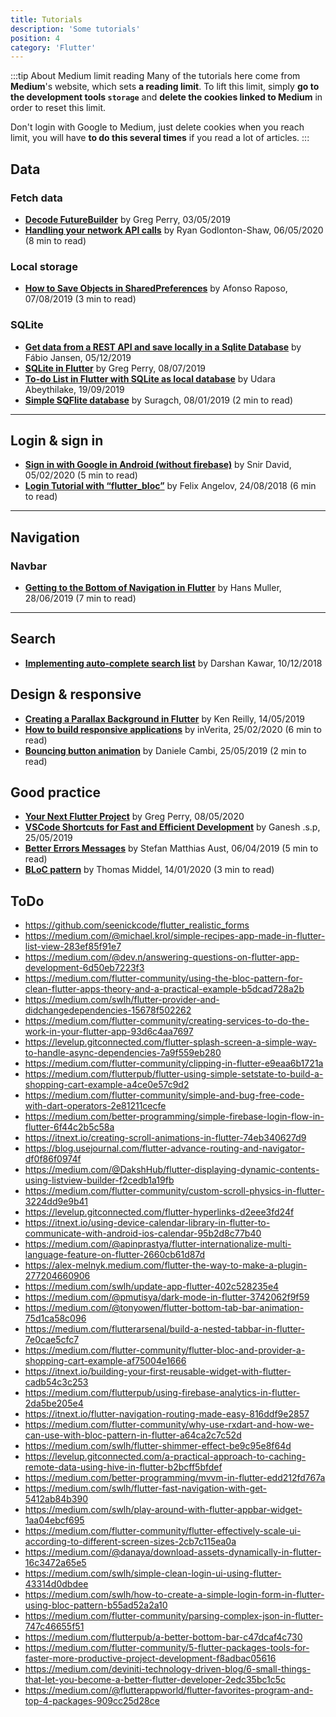 ```yaml
---
title: Tutorials
description: 'Some tutorials'
position: 4
category: 'Flutter'
---
```


:::tip About Medium limit reading
Many of the tutorials here come from **Medium**'s website, which sets **a reading limit**. To lift this limit, simply **go to the development tools `storage`** and **delete the cookies linked to Medium** in order to reset this limit.

Don't login with Google to Medium, just delete cookies when you reach limit, you will have **to do this several times** if you read a lot of articles.
:::

## Data

### Fetch data

- [**Decode FutureBuilder**](https://medium.com/@greg.perry/decode-futurebuilder-bc1a5e6507d4) by Greg Perry, 03/05/2019
- [**Handling your network API calls**](https://itnext.io/flutter-handling-your-network-api-calls-like-a-legend-using-provider-8c652c0530e3) by Ryan Godlonton-Shaw, 06/05/2020 (8 min to read)

### Local storage

- [**How to Save Objects in SharedPreferences**](https://medium.com/better-programming/flutter-how-to-save-objects-in-sharedpreferences-b7880d0ee2e4) by Afonso Raposo, 07/08/2019 (3 min to read)

### SQLite

- [**Get data from a REST API and save locally in a Sqlite Database**](https://medium.com/swlh/flutter-get-data-from-a-rest-api-and-save-locally-in-a-sqlite-database-9a9de5867939) by Fábio Jansen, 05/12/2019
- [**SQLite in Flutter**](https://medium.com/@greg.perry/sqlite-database-in-flutter-2ef1ef87e5af) by Greg Perry, 08/07/2019
- [**To-do List in Flutter with SQLite as local database**](https://medium.com/@abeythilakeudara3/to-do-list-in-flutter-with-sqlite-as-local-database-8b26ba2b060e) by Udara Abeythilake, 19/09/2019
- [**Simple SQFlite database**](https://suragch.medium.com/simple-sqflite-database-example-in-flutter-e56a5aaa3f91) by Suragch, 08/01/2019 (2 min to read)

---

## Login & sign in

- [**Sign in with Google in Android (without firebase)**](https://medium.com/flutter-community/flutter-sign-in-with-google-in-android-without-firebase-a91b977d166f) by Snir David, 05/02/2020 (5 min to read)
- [**Login Tutorial with “flutter_bloc”**](https://medium.com/flutter-community/flutter-login-tutorial-with-flutter-bloc-ea606ef701ad) by Felix Angelov, 24/08/2018 (6 min to read)

---

## Navigation

### Navbar

- [**Getting to the Bottom of Navigation in Flutter**](https://medium.com/flutter/getting-to-the-bottom-of-navigation-in-flutter-b3e440b9386) by Hans Muller, 28/06/2019 (7 min to read)

---

## Search

- [**Implementing auto-complete search list**](https://medium.com/flutter-community/implementing-auto-complete-search-list-a8dd192bd5f6) by Darshan Kawar, 10/12/2018

## Design & responsive

- [**Creating a Parallax Background in Flutter**](https://itnext.io/creating-a-parallax-background-in-flutter-5e8b5f4bb837) by Ken Reilly, 14/05/2019
- [**How to build responsive applications**](https://medium.com/better-programming/how-to-build-responsive-apps-with-flutter-widgets-review-b22c6dec6904) by inVerita, 25/02/2020 (6 min to read)
- [**Bouncing button animation**](https://medium.com/flutter-community/flutter-bouncing-button-animation-ece660e19c91) by Daniele Cambi, 25/05/2019 (2 min to read)

## Good practice

- [**Your Next Flutter Project**](https://medium.com/follow-flutter/your-next-mvc-flutter-project-1fabe2069b01) by Greg Perry, 08/05/2020
- [**VSCode Shortcuts for Fast and Efficient Development**](https://medium.com/flutter-community/flutter-visual-studio-code-shortcuts-for-fast-and-efficient-development-7235bc6c3b7d) by Ganesh .s.p, 25/05/2019
- [**Better Errors Messages**](https://medium.com/icnh/better-errors-messages-for-flutter-a21c53982a99) by Stefan Matthias Aust, 06/04/2019 (5 min to read)
- [**BLoC pattern**](https://itnext.io/bloc-pattern-building-blocs-for-flutter-81a17410b09) by Thomas Middel, 14/01/2020 (3 min to read)

## ToDo

- <https://github.com/seenickcode/flutter_realistic_forms>
- <https://medium.com/@michael.krol/simple-recipes-app-made-in-flutter-list-view-283ef85f91e7>
- <https://medium.com/@dev.n/answering-questions-on-flutter-app-development-6d50eb7223f3>
- <https://medium.com/flutter-community/using-the-bloc-pattern-for-clean-flutter-apps-theory-and-a-practical-example-b5dcad728a2b>
- <https://medium.com/swlh/flutter-provider-and-didchangedependencies-15678f502262>
- <https://medium.com/flutter-community/creating-services-to-do-the-work-in-your-flutter-app-93d6c4aa7697>
- <https://levelup.gitconnected.com/flutter-splash-screen-a-simple-way-to-handle-async-dependencies-7a9f559eb280>
- <https://medium.com/flutter-community/clipping-in-flutter-e9eaa6b1721a>
- <https://medium.com/flutterpub/flutter-using-simple-setstate-to-build-a-shopping-cart-example-a4ce0e57c9d2>
- <https://medium.com/flutter-community/simple-and-bug-free-code-with-dart-operators-2e81211cecfe>
- <https://medium.com/better-programming/simple-firebase-login-flow-in-flutter-6f44c2b5c58a>
- <https://itnext.io/creating-scroll-animations-in-flutter-74eb340627d9>
- <https://blog.usejournal.com/flutter-advance-routing-and-navigator-df0f86f0974f>
- <https://medium.com/@DakshHub/flutter-displaying-dynamic-contents-using-listview-builder-f2cedb1a19fb>
- <https://medium.com/flutter-community/custom-scroll-physics-in-flutter-3224dd9e9b41>
- <https://levelup.gitconnected.com/flutter-hyperlinks-d2eee3fd24f>
- <https://itnext.io/using-device-calendar-library-in-flutter-to-communicate-with-android-ios-calendar-95b2d8c77b40>
- <https://medium.com/@apinprastya/flutter-internationalize-multi-language-feature-on-flutter-2660cb61d87d>
- <https://alex-melnyk.medium.com/flutter-the-way-to-make-a-plugin-277204660906>
- <https://medium.com/swlh/update-app-flutter-402c528235e4>
- <https://medium.com/@pmutisya/dark-mode-in-flutter-3742062f9f59>
- <https://medium.com/@tonyowen/flutter-bottom-tab-bar-animation-75d1ca58c096>
- <https://medium.com/flutterarsenal/build-a-nested-tabbar-in-flutter-7e0cae5cfc7>
- <https://medium.com/flutter-community/flutter-bloc-and-provider-a-shopping-cart-example-af75004e1666>
- <https://itnext.io/building-your-first-reusable-widget-with-flutter-cadb54c3c253>
- <https://medium.com/flutterpub/using-firebase-analytics-in-flutter-2da5be205e4>
- <https://itnext.io/flutter-navigation-routing-made-easy-816ddf9e2857>
- <https://medium.com/flutter-community/why-use-rxdart-and-how-we-can-use-with-bloc-pattern-in-flutter-a64ca2c7c52d>
- <https://medium.com/swlh/flutter-shimmer-effect-be9c95e8f64d>
- <https://levelup.gitconnected.com/a-practical-approach-to-caching-remote-data-using-hive-in-flutter-b2bcff5bfdef>
- <https://medium.com/better-programming/mvvm-in-flutter-edd212fd767a>
- <https://medium.com/swlh/flutter-fast-navigation-with-get-5412ab84b390>
- <https://medium.com/swlh/play-around-with-flutter-appbar-widget-1aa04ebcf695>
- <https://medium.com/flutter-community/flutter-effectively-scale-ui-according-to-different-screen-sizes-2cb7c115ea0a>
- <https://medium.com/@danaya/download-assets-dynamically-in-flutter-16c3472a65e5>
- <https://medium.com/swlh/simple-clean-login-ui-using-flutter-43314d0dbdee>
- <https://medium.com/swlh/how-to-create-a-simple-login-form-in-flutter-using-bloc-pattern-b55ad52a2a10>
- <https://medium.com/flutter-community/parsing-complex-json-in-flutter-747c46655f51>
- <https://medium.com/flutterpub/a-better-bottom-bar-c47dcaf4c730>
- <https://medium.com/flutter-community/5-flutter-packages-tools-for-faster-more-productive-project-development-f8adbac05616>
- <https://medium.com/deviniti-technology-driven-blog/6-small-things-that-let-you-become-a-better-flutter-developer-2edc35bc1c5c>
- <https://medium.com/@flutterappworld/flutter-favorites-program-and-top-4-packages-909cc25d28ce>
